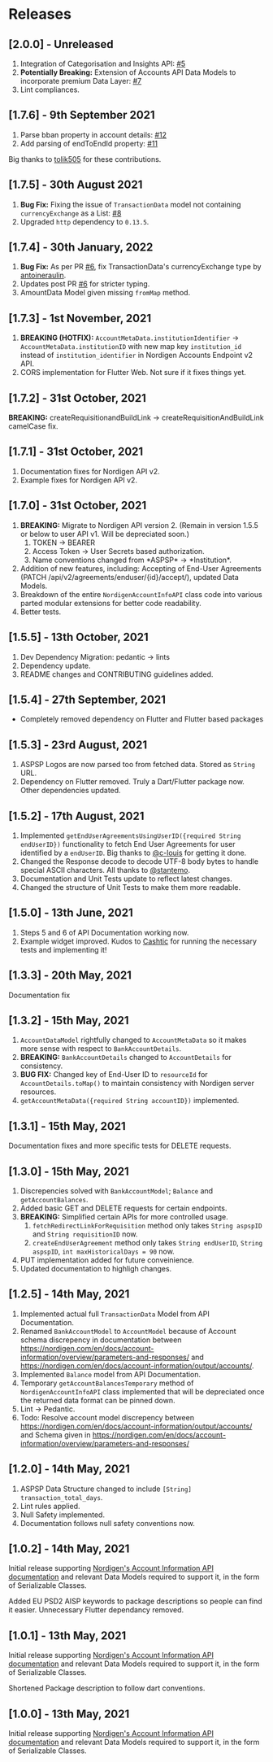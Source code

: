 # Releases

## [2.0.0] - Unreleased

1. Integration of Categorisation and Insights API: [#5](https://github.com/Dhi13man/nordigen_integration/issues/5)
2. **Potentially Breaking:** Extension of Accounts API Data Models to incorporate premium Data Layer: [#7](https://github.com/Dhi13man/nordigen_integration/issues/7)
3. Lint compliances.

## [1.7.6] - 9th September 2021

1. Parse bban property in account details: [#12](https://github.com/Dhi13man/nordigen_integration/pull/12)
2. Add parsing of endToEndId property: [#11](https://github.com/Dhi13man/nordigen_integration/pull/11)

Big thanks to [tolik505](https://github.com/tolik505) for these contributions.

## [1.7.5] - 30th August 2021

1. **Bug Fix:** Fixing the issue of `TransactionData` model not containing `currencyExchange` as a List: [#8](https://github.com/Dhi13man/nordigen_integration/issues/8)
2. Upgraded `http` dependency to `0.13.5`.

## [1.7.4] - 30th January, 2022

1. **Bug Fix:** As per PR [#6](https://github.com/Dhi13man/nordigen_integration/pull/6), fix TransactionData's currencyExchange type by [antoineraulin](https://github.com/antoineraulin).
2. Updates post PR [#6](https://github.com/Dhi13man/nordigen_integration/pull/6) for stricter typing.
3. AmountData Model given missing `fromMap` method.

## [1.7.3] - 1st November, 2021

1. **BREAKING (HOTFIX):** `AccountMetaData.institutionIdentifier` -> `AccountMetaData.institutionID` with new map key `institution_id` instead of `institution_identifier` in Nordigen Accounts Endpoint v2 API.
2. CORS implementation for Flutter Web. Not sure if it fixes things yet.

## [1.7.2] - 31st October, 2021

**BREAKING:** createRequisitionandBuildLink -> createRequisitionAndBuildLink camelCase fix.

## [1.7.1] - 31st October, 2021

1. Documentation fixes for Nordigen API v2.
2. Example fixes for Nordigen API v2.

## [1.7.0] - 31st October, 2021

1. **BREAKING:** Migrate to Nordigen API version 2. (Remain in version 1.5.5 or below to user API v1. Will be depreciated soon.)
   1. TOKEN -> BEARER
   2. Access Token -> User Secrets based authorization.
   3. Name conventions changed from \*ASPSP\* -> \*Institution\*.
2. Addition of new features, including: Accepting of End-User Agreements (PATCH /api/v2/agreements/enduser/{id}/accept/), updated Data Models.
3. Breakdown of the entire `NordigenAccountInfoAPI` class code into various parted modular extensions for better code readability.
4. Better tests.

## [1.5.5] - 13th October, 2021

1. Dev Dependency Migration: pedantic -> lints
2. Dependency update.
3. README changes and CONTRIBUTING guidelines added.

## [1.5.4] - 27th September, 2021

- Completely removed dependency on Flutter and Flutter based packages

## [1.5.3] - 23rd August, 2021

1. ASPSP Logos are now parsed too from fetched data. Stored as `String` URL.
2. Dependency on Flutter removed. Truly a Dart/Flutter package now. Other dependencies updated.

## [1.5.2] - 17th August, 2021

1. Implemented `getEndUserAgreementsUsingUserID({required String endUserID})` functionality to fetch End User Agreements for user identified by a `endUserID`. Big thanks to [@c-louis](https://github.com/c-louis) for getting it done.
2. Changed the Response decode to decode UTF-8 body bytes to handle special ASCII characters. All thanks to [@stantemo](https://github.com/stantemo).
3. Documentation and Unit Tests update to reflect latest changes.
4. Changed the structure of Unit Tests to make them more readable.

## [1.5.0] - 13th June, 2021

1. Steps 5 and 6 of API Documentation working now.
2. Example widget improved.
Kudos to [Cashtic](https://cashtic.com) for running the necessary tests and implementing it!

## [1.3.3] - 20th May, 2021

Documentation fix

## [1.3.2] - 15th May, 2021

1. `AccountDataModel` rightfully changed to `AccountMetaData` so it makes more sense with respect to `BankAccountDetails`.
2. **BREAKING:** `BankAccountDetails` changed to `AccountDetails` for consistency.
3. **BUG FIX:** Changed key of End-User ID to `resourceId` for `AccountDetails.toMap()` to maintain consistency with Nordigen server resources.
4. `getAccountMetaData({required String accountID})` implemented.

## [1.3.1] - 15th May, 2021

Documentation fixes and more specific tests for DELETE requests.

## [1.3.0] - 15th May, 2021

1. Discrepencies solved with `BankAccountModel`; `Balance` and `getAccountBalances`.
2. Added basic GET and DELETE requests for certain endpoints.
3. **BREAKING:** Simplified certain APIs for more controlled usage.
   1. `fetchRedirectLinkForRequisition` method only takes `String aspspID` and `String requisitionID` now.
   2. `createEndUserAgreement` method only takes `String endUserID`,  `String aspspID`, `int maxHistoricalDays = 90` now.
4. PUT implementation added for future conveinience.
5. Updated documentation to highligh changes.

## [1.2.5] - 14th May, 2021

1. Implemented actual full `TransactionData` Model from API Documentation.
2. Renamed `BankAccountModel` to `AccountModel` because of Account schema discrepency in documentation between <https://nordigen.com/en/docs/account-information/overview/parameters-and-responses/> and <https://nordigen.com/en/docs/account-information/output/accounts/>.
3. Implemented `Balance` model from API Documentation.
4. Temporary `getAccountBalancesTemporary` method of `NordigenAccountInfoAPI` class implemented that will be depreciated once the returned data format can be pinned down.
5. Lint -> Pedantic.
6. Todo: Resolve account model discrepency between <https://nordigen.com/en/docs/account-information/output/accounts/> and Schema given in <https://nordigen.com/en/docs/account-information/overview/parameters-and-responses/>

## [1.2.0] - 14th May, 2021

1. ASPSP Data Structure changed to include  `[String] transaction_total_days`.
2. Lint rules applied.
3. Null Safety implemented.
4. Documentation follows null safety conventions now.

## [1.0.2] - 14th May, 2021

Initial release supporting [Nordigen's Account Information API documentation](https://nordigen.com/en/account_information_documenation/integration/quickstart_guide/) and relevant Data Models required to support it, in the form of Serializable Classes.

Added EU PSD2 AISP keywords to package descriptions so people can find it easier. Unnecessary Flutter dependancy removed.

## [1.0.1] - 13th May, 2021

Initial release supporting [Nordigen's Account Information API documentation](https://nordigen.com/en/account_information_documenation/integration/quickstart_guide/) and relevant Data Models required to support it, in the form of Serializable Classes.

Shortened Package description to follow dart conventions.

## [1.0.0] - 13th May, 2021

Initial release supporting [Nordigen's Account Information API documentation](https://nordigen.com/en/account_information_documenation/integration/quickstart_guide/) and relevant Data Models required to support it, in the form of Serializable Classes.
